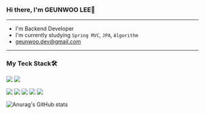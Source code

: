 ### Hi there, I'm GEUNWOO LEE👋
---
- I'm Backend Developer
- I'm currently studying `Spring MVC`, `JPA`, `Algorithm`
- geunwoo.dev@gmail.com
---
### My Teck Stack🛠
<img src="https://img.shields.io/badge/JAVA-3884FF?style=for-the-badge&logo=JAVA&logoColor=white"> <img src="https://img.shields.io/badge/Python-3776AB?style=for-the-badge&logo=Python&logoColor=white">

<img src="https://img.shields.io/badge/Spring-6DB33F?style=for-the-badge&logo=Spring&logoColor=white"> <img src="https://img.shields.io/badge/Spring Boot-6DB33F?style=for-the-badge&logo=Spring Boot&logoColor=white"> <img src="https://img.shields.io/badge/MySQL-4479A1?style=for-the-badge&logo=MySQL&logoColor=white"> <img src="https://img.shields.io/badge/MongoDB-47A248?style=for-the-badge&logo=MongoDB&logoColor=white"> <img src="https://img.shields.io/badge/GitKraken-179287?style=for-the-badge&logo=GitKraken&logoColor=white"> 

![Anurag's GitHub stats](https://github-readme-stats.vercel.app/api?username=player-geun&show_icons=true&theme=radical)
